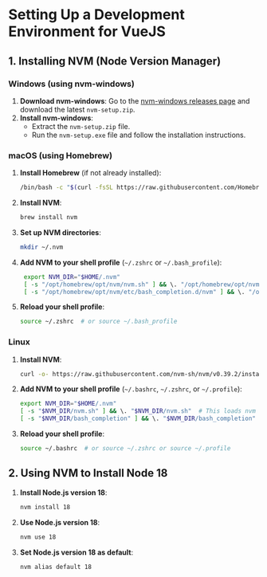 # Setting Up a Development Environment for VueJS

## 1. Installing NVM (Node Version Manager)

### Windows (using nvm-windows)
1. **Download nvm-windows**: Go to the [nvm-windows releases page](https://github.com/coreybutler/nvm-windows/releases) and download the latest `nvm-setup.zip`.
2. **Install nvm-windows**:
   - Extract the `nvm-setup.zip` file.
   - Run the `nvm-setup.exe` file and follow the installation instructions.

### macOS (using Homebrew)
1. **Install Homebrew** (if not already installed):
   ```sh
   /bin/bash -c "$(curl -fsSL https://raw.githubusercontent.com/Homebrew/install/HEAD/install.sh)"
   ```
2. **Install NVM**:
   ```sh
   brew install nvm
   ```
3. **Set up NVM directories**:
   ```sh
   mkdir ~/.nvm
   ```
4. **Add NVM to your shell profile** (`~/.zshrc` or `~/.bash_profile`):
   ```sh
    export NVM_DIR="$HOME/.nvm"
    [ -s "/opt/homebrew/opt/nvm/nvm.sh" ] && \. "/opt/homebrew/opt/nvm/nvm.sh"
    [ -s "/opt/homebrew/opt/nvm/etc/bash_completion.d/nvm" ] && \. "/opt/homebrew/opt/nvm/etc/bash_completion.d/nvm"
   ```
5. **Reload your shell profile**:
   ```sh
   source ~/.zshrc  # or source ~/.bash_profile
   ```

### Linux
1. **Install NVM**:
   ```sh
   curl -o- https://raw.githubusercontent.com/nvm-sh/nvm/v0.39.2/install.sh | bash
   ```
2. **Add NVM to your shell profile** (`~/.bashrc`, `~/.zshrc`, or `~/.profile`):
   ```sh
   export NVM_DIR="$HOME/.nvm"
   [ -s "$NVM_DIR/nvm.sh" ] && \. "$NVM_DIR/nvm.sh"  # This loads nvm
   [ -s "$NVM_DIR/bash_completion" ] && \. "$NVM_DIR/bash_completion"  # This loads nvm bash_completion
   ```
3. **Reload your shell profile**:
   ```sh
   source ~/.bashrc  # or source ~/.zshrc or source ~/.profile
   ```

## 2. Using NVM to Install Node 18

1. **Install Node.js version 18**:
   ```sh
   nvm install 18
   ```
2. **Use Node.js version 18**:
   ```sh
   nvm use 18
   ```
3. **Set Node.js version 18 as default**:
   ```sh
   nvm alias default 18
   ```


